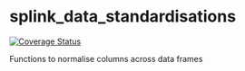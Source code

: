 # splink_data_standardisations

[![Coverage Status](https://coveralls.io/repos/github/moj-analytical-services/splink_data_standardisation/badge.svg?branch=master)](https://coveralls.io/github/moj-analytical-services/splink_data_standardisation?branch=master)

Functions to normalise columns across data frames
